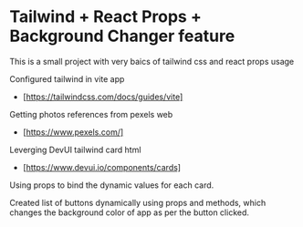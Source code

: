 # Tailwind + React Props + Background Changer feature

This is a small project with very baics of tailwind css and react props usage

Configured tailwind in vite app
- [https://tailwindcss.com/docs/guides/vite]

Getting photos references from pexels web
- [https://www.pexels.com/]

Leverging DevUI tailwind card html
- [https://www.devui.io/components/cards]

Using props to bind the dynamic values for each card.

Created list of buttons dynamically using props and methods,
which changes the background color of app as per the button clicked.

